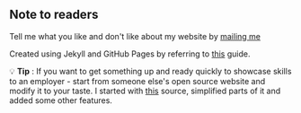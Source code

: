 ## Note to readers

Tell me what you like and don't like about my website by <a class="inline-link" href=mailto:bhagwat.work@gmail.com> mailing me</a>

Created using Jekyll and GitHub Pages by referring to [this](http://jmcglone.com/guides/github-pages/) guide. 

:bulb: **Tip** : If you want to get something up and ready quickly to showcase skills to an employer - start from someone else's open source website and modify it to your taste. 
I started with [this](https://maxchadwick.xyz/) source, simplified parts of it and added some other features.
